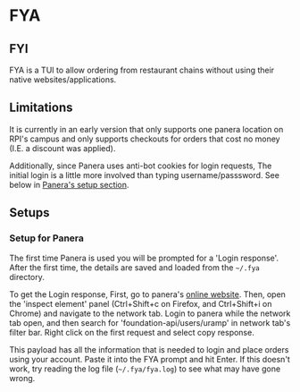 # FYA
## FYI 

FYA is a TUI to allow ordering from restaurant chains without using their
native websites/applications. 

## Limitations

It is currently in an early version that only supports one panera location on
RPI's campus and only supports checkouts for orders that cost no money (I.E. a
discount was applied).

Additionally, since Panera uses anti-bot cookies for login requests, The
initial login is a little more involved than typing username/passsword. See
below in [Panera's setup section](#panera-setup).


## Setups
### <a name="panera-setup"></a> Setup for Panera

The first time Panera is used you will be prompted for a 'Login response'.
After the first time, the details are saved and loaded from the `~/.fya`
directory.

To get the Login response, First, go to panera's [online
website](https://delivery.panera.ca/orderProcess/). Then, open the 'inspect
element' panel (Ctrl+Shift+c on Firefox, and Ctrl+Shift+i on Chrome) and
navigate to the network tab. Login to panera while the network tab open, and
then search for 'foundation-api/users/uramp' in network tab's filter bar. Right
click on the first request and select copy response. 

This payload has all the information that is needed to login and place orders
using your account. Paste it into the FYA prompt and hit Enter. If this doesn't
work, try reading the log file (`~/.fya/fya.log`) to see what may have gone
wrong.


